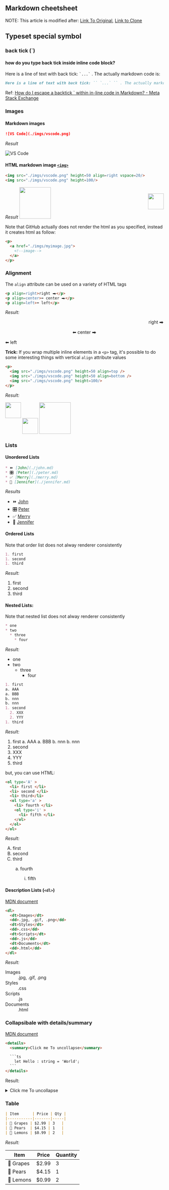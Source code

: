 ## Markdown cheetsheet

NOTE: This article is modified after:
[Link To Original](https://github.com/mike-works/vscode-fundamentals/blob/master/docs/1_using/markdown.md),
[Link to Clone](https://github.com/ApolloTang/vscode-fundamentals/blob/master/docs/1_using/markdown.md)



## Typeset  special symbol

### back tick (`) 

#### how do you type back tick inside inline code block? 

Here is a line of text with back tick: `` `...` `` . The actually markdown code is:

```markdown
Here is a line of text with back tick: `` `...` `` . The actually markdown code is:
```

 Ref:  [How do I escape a backtick ` within in-line code in Markdown? - Meta Stack Exchange](https://meta.stackexchange.com/questions/82718/how-do-i-escape-a-backtick-within-in-line-code-in-markdown) 



### Images

#### Markdown images

```md
![VS Code](./imgs/vscode.png)
```

*Result*

![VS Code](./imgs/vscode.png)

#### HTML markdown image [`<img>`](https://developer.mozilla.org/en-US/docs/Web/HTML/Element/img)

```html
<img src="./imgs/vscode.png" height=50 align=right vspace=20/>
<img src="./imgs/vscode.png" height=100/>
```

*Result*
<img src="./imgs/vscode.png" height=50 align=right vspace=20/>
<img src="./imgs/vscode.png" height=100/>

Note that GitHub actually does not render the html as you specified, instead it creates html as follow:

```html
<p>
  <a href="./imgs/myimage.jpg">
    <!--image-->
  </a>
</p>
```



### Alignment

The `align` attribute can be used on a variety of HTML tags

```html
<p align=right>right ⮕</p>
<p align=center>⬅ center ⮕</p>
<p align=left>⬅ left</p>
```

*Result:*
<p align=right>right ⮕</p>
<p align=center>⬅ center ⮕</p>
<p align=left>⬅ left</p>

**Trick:** If you wrap multiple inline elements in a `<p>` tag, it's possible to do some interesting things with vertical `align` attribute values

```html
<p>
  <img src="./imgs/vscode.png" height=50 align=top />
  <img src="./imgs/vscode.png" height=50 align=bottom />
  <img src="./imgs/vscode.png" height=100/>
</p>
```

*Result:*
<p>
  <img src="./imgs/vscode.png" height=50 align=top />
  <img src="./imgs/vscode.png" height=50 align=bottom />
  <img src="./imgs/vscode.png" height=100/>
</p>


### Lists

#### Unordered Lists

```md
* ⏩ [John](./john.md)
* 🎛 [Peter](./peter.md)
* ✅ [Merry](./merry.md)
* 🐞 [Jennifer](./jennifer.md)
```

*Results*
* ⏩ [John](./john.md)
* 🎛 [Peter](./peter.md)
* ✅ [Merry](./merry.md)
* 🐞 [Jennifer](./jennifer.md)

#### Ordered Lists

Note that order list does not alway renderer consistently

```md
1. first
1. second
1. third
```
*Result:*
1. first
1. second
1. third

#### Nested Lists:

 Note that nested list does not alway renderer consistently


```md
* one
* two
  * three
    * four
```
*Result:*
 * one
 * two
   * three
     * four


```md
1. first
a. AAA
a. BBB
b. nnn
b. nnn
1. second
  2. XXX
  2. YYY
1. third
```
*Result:*
1. first
a. AAA
a. BBB
b. nnn
b. nnn
1. second
  2. XXX
  2. YYY
1. third

but, you can use HTML:

```html
<ol type='A' >
  <li> first </li>
  <li> second </li>
  <li> third</li>
  <ol type='a' >
    <li> fourth </li>
    <ol type='i' >
      <li> fifth </li>
    </ol>
  </ol>
</ol>
```
*Result:*

<ol type='A' >
  <li> first </li>
  <li> second </li>
  <li> third</li>
  <ol type='a' >
    <li> fourth </li>
    <ol type='i' >
      <li> fifth </li>
    </ol>
  </ol>
</ol>


#### Description Lists (`<dl>`)
[MDN document](https://developer.mozilla.org/en-US/docs/Web/HTML/Element/dl)

```html
<dl>
  <dt>Images</dt>
  <dd>.jpg, .gif, .png</dd>
  <dt>Styles</dt>
  <dd>.css</dd>
  <dt>Scripts</dt>
  <dd>.js</dd>
  <dt>Documents</dt>
  <dd>.html</dd>
</dl>
```

*Result:*
<dl>
  <dt>Images</dt>
  <dd>.jpg, .gif, .png</dd>
  <dt>Styles</dt>
  <dd>.css</dd>
  <dt>Scripts</dt>
  <dd>.js</dd>
  <dt>Documents</dt>
  <dd>.html</dd>
</dl>


### Collapsibale with details/summary

[MDN document](https://developer.mozilla.org/en-US/docs/Web/HTML/Element/details)

````html
<details>
  <summary>Click me To uncollapse</summary>

  ```ts
    let Hello : string = 'World';
  ```
</details>
````

Result:

<details>
  <summary>Click me To uncollapse</summary>

  ```ts
    let Hello : string = 'World';
  ```
</details>





### Table

```md
| Item      | Price | Qty |
|-----------|-------|-----|
| 🍇 Grapes | $2.99 | 3   |
| 🍐 Pears  | $4.15 | 1   |
| 🍋 Lemons | $0.99 | 2   |
```

*Result:*

| Item      | Price | Quantity |
|-----------|-------|----------|
| 🍇 Grapes | $2.99 | 3        |
| 🍐 Pears  | $4.15 | 1        |
| 🍋 Lemons | $0.99 | 2        |

